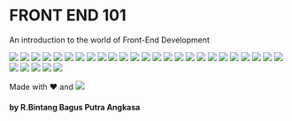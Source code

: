 # FRONT END 101
An introduction to the world of Front-End Development

![](/assets/01.png)
![](/assets/02.png)
![](/assets/03.png)
![](/assets/04.png)
![](/assets/05.png)
![](/assets/06.png)
![](/assets/07.png)
![](/assets/08.png)
![](/assets/09.png)
![](/assets/10.png)
![](/assets/11.png)
![](/assets/12.png)
![](/assets/13.png)
![](/assets/14.png)
![](/assets/15.png)
![](/assets/16.png)
![](/assets/17.png)
![](/assets/18.png)
![](/assets/19.png)
![](/assets/20.png)
![](/assets/21.png)
![](/assets/22.png)
![](/assets/23.png)
![](/assets/24.png)
![](/assets/25.png)
![](/assets/26.png)
![](/assets/27.png)
![](/assets/28.png)
![](/assets/29.png)
![](/assets/30.png)

Made with ❤ and [![](https://img.shields.io/badge/FIGMA%20-%23F24E1E.svg?&style=flat&logo=figma&logoColor=white)](https://figma.com) 
#### by R.Bintang Bagus Putra Angkasa
